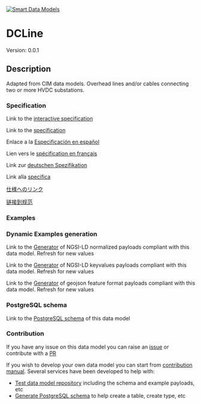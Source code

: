 [![Smart Data Models](https://smartdatamodels.org/wp-content/uploads/2022/01/SmartDataModels_logo.png "Logo")](https://smartdatamodels.org)
# DCLine
Version: 0.0.1

## Description 

Adapted from CIM data models. Overhead lines and/or cables connecting two or more HVDC substations.
### Specification

Link to the [interactive specification](https://swagger.lab.fiware.org/?url=https://smart-data-models.github.io/dataModel.EnergyCIM/DCLine/swagger.yaml)

Link to the [specification](https://github.com/smart-data-models/dataModel.EnergyCIM/blob/master/DCLine/doc/spec.md)

Enlace a la [Especificación en español](https://github.com/smart-data-models/dataModel.EnergyCIM/blob/master/DCLine/doc/spec_ES.md)

Lien vers le [spécification en français](https://github.com/smart-data-models/dataModel.EnergyCIM/blob/master/DCLine/doc/spec_FR.md)

Link zur [deutschen Spezifikation](https://github.com/smart-data-models/dataModel.EnergyCIM/blob/master/DCLine/doc/spec_DE.md)

Link alla [specifica](https://github.com/smart-data-models/dataModel.EnergyCIM/blob/master/DCLine/doc/spec_IT.md)

[仕様へのリンク](https://github.com/smart-data-models/dataModel.EnergyCIM/blob/master/DCLine/doc/spec_JA.md)

[链接到规范](https://github.com/smart-data-models/dataModel.EnergyCIM/blob/master/DCLine/doc/spec_ZH.md)
### Examples
### Dynamic Examples generation

Link to the [Generator](https://smartdatamodels.org/extra/ngsi-ld_generator.php?schemaUrl=https://raw.githubusercontent.com/smart-data-models/dataModel.EnergyCIM/master/DCLine/schema.json&email=info@smartdatamodels.org) of NGSI-LD normalized payloads compliant with this data model. Refresh for new values

Link to the [Generator](https://smartdatamodels.org/extra/ngsi-ld_generator_keyvalues.php?schemaUrl=https://raw.githubusercontent.com/smart-data-models/dataModel.EnergyCIM/master/DCLine/schema.json&email=info@smartdatamodels.org) of NGSI-LD keyvalues payloads compliant with this data model. Refresh for new values

Link to the [Generator](https://smartdatamodels.org/extra/geojson_features_generator.php?schemaUrl=https://raw.githubusercontent.com/smart-data-models/dataModel.EnergyCIM/master/DCLine/schema.json&email=info@smartdatamodels.org) of geojson feature format payloads compliant with this data model. Refresh for new values
### PostgreSQL schema

Link to the [PostgreSQL schema](https://github.com/smart-data-models/dataModel.EnergyCIM/blob/master/DCLine/schema.sql) of this data model
### Contribution

 If you have any issue on this data model you can raise an [issue](https://github.com/smart-data-models/dataModel.EnergyCIM/issues)  or contribute with a [PR](https://github.com/smart-data-models/dataModel.EnergyCIM/pulls)

 If you wish to develop your own data model you can start from [contribution manual](https://bit.ly/contribution_manual). Several services have been developed to help with: 
 - [Test data model repository](https://smartdatamodels.org/index.php/data-models-contribution-api/) including the schema and example payloads, etc
 - [Generate PostgreSQL schema](https://smartdatamodels.org/index.php/sql-service/) to help create a table, create type, etc